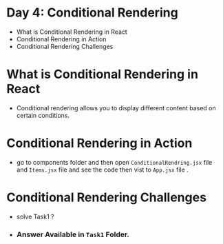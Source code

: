 # Day 4: Conditional Rendering

- What is Conditional Rendering in React
- Conditional Rendering in Action
- Conditional Rendering Challenges

# What is Conditional Rendering in React

- Conditional rendering allows you to display different content based on certain conditions.

# Conditional Rendering in Action

- go to components folder and then open `ConditionalRendring.jsx` file and `Items.jsx` file and see the code then vist to `App.jsx` file .

# Conditional Rendering Challenges

- solve Task1 ?
- ### Answer Available in `Task1` Folder.
